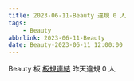 ```yaml
---
title: 2023-06-11-Beauty 違規 0 人
tags:
    - Beauty
abbrlink: 2023-06-11-Beauty
date: Beauty-2023-06-11 12:00:00
---
```

Beauty 板 [板規連結](https://www.ptt.cc/bbs/Beauty/M.1630069980.A.84B.html)
昨天違規 0 人
